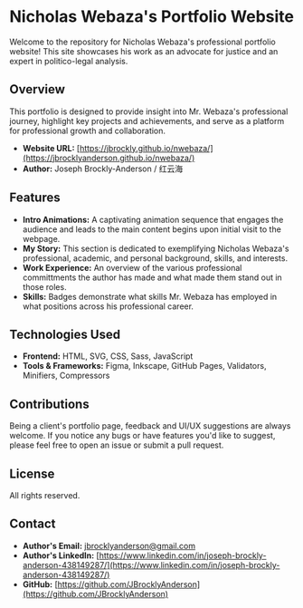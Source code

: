 # Nicholas Webaza's Portfolio Website
Welcome to the repository for Nicholas Webaza's professional portfolio website! This site showcases his work as an advocate for justice and an expert in politico-legal analysis. 

## Overview
This portfolio is designed to provide insight into Mr. Webaza's professional journey, highlight key projects and achievements, and serve as a platform for professional growth and collaboration.
- **Website URL:** [https://jbrockly.github.io/nwebaza/](https://jbrocklyanderson.github.io/nwebaza/)
- **Author:** Joseph Brockly-Anderson / 红云海

## Features
- **Intro Animations:** A captivating animation sequence that engages the audience and leads to the main content begins upon initial visit to the webpage.
- **My Story:** This section is dedicated to exemplifying Nicholas Webaza's professional, academic, and personal background, skills, and interests.
- **Work Experience:** An overview of the various professional committments the author has made and what made them stand out in those roles.
- **Skills:** Badges demonstrate what skills Mr. Webaza has employed in what positions across his professional career. 

## Technologies Used
- **Frontend:** HTML, SVG, CSS, Sass, JavaScript
- **Tools & Frameworks:** Figma, Inkscape, GitHub Pages, Validators, Minifiers, Compressors

## Contributions
Being a client's portfolio page, feedback and UI/UX suggestions are always welcome. If you notice any bugs or have features you'd like to suggest, please feel free to open an issue or submit a pull request.

## License
All rights reserved.

## Contact
- **Author's Email:** jbrocklyanderson@gmail.com
- **Author's LinkedIn:** [https://www.linkedin.com/in/joseph-brockly-anderson-438149287/](https://www.linkedin.com/in/joseph-brockly-anderson-438149287/)
- **GitHub:** [https://github.com/JBrocklyAnderson](https://github.com/JBrocklyAnderson)